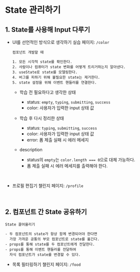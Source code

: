 # State 관리하기

## 1. State를 사용해 Input 다루기

- UI를 선언적인 방식으로 생각하기 실습 페이지: `/color`

  ```
  컴포넌트 개발할 때

  1. 모든 시각적 state를 확인한다.
  2. 사람이나 컴퓨터가 state 변화를 어떻게 트리거하는지 알아낸다.
  3. useState로 state를 모델링한다.
  4. 버그를 피하기 위해 불필요한 state는 제거한다.
  5. state 설정을 위해 이벤트 핸들러를 연결한다.
  ```

  - 학습 전 필요하다고 생각한 상태

    - status: `empty`, `typing`, `submitting`, `success`
    - color: 사용자가 입력한 input 상태 값

  - 학습 후 다시 정리한 상태

    - status: `typing`, `submitting`, `success`
    - color: 사용자가 입력한 input 상태 값
    - error: 폼 제출 실패 시 에러 메세지

  - description
    - status의 `empty`는 `color.length === 0`으로 대체 가능하다.
    - 폼 제출 실패 시 에러 메세지를 출력해야 한다.

<br/>

- 프로필 편집기 챌린지 페이지: `/profile`

<br/>

## 2. 컴포넌트 간 State 공유하기

```
State 끌어올리기

- 두 컴포넌트의 state가 항상 함께 변경되어야 한다면
  가장 가까운 공통의 부모 컴포넌트로 state를 옮긴다.
- props를 통해 state를 두 컴포넌트에게 전달한다.
- props를 통해 이벤트 핸들러를 전달하여
  자식 컴포넌트가 state를 변경할 수 있다.
```

- 목록 필터링하기 챌린지 페이지: `/food`
